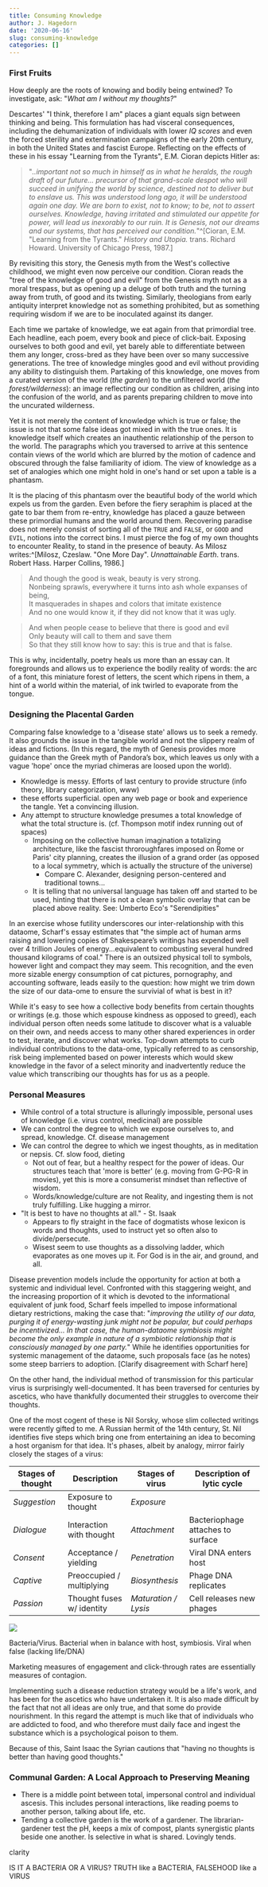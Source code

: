 ```yaml
---
title: Consuming Knowledge
author: J. Hagedorn
date: '2020-06-16'
slug: consuming-knowledge
categories: []
---
```


### First Fruits

How deeply are the roots of knowing and bodily being entwined?  To investigate, ask: "*What am I without my thoughts?*"  

Descartes' "I think, therefore I am" places a giant equals sign between thinking and being.  This formulation has had visceral consequences, including the dehumanization of individuals with lower *IQ scores* and even the forced sterility and extermination campaigns of the early 20th century, in both the United States and fascist Europe.  Reflecting on the effects of these in his essay "Learning from the Tyrants", E.M. Cioran depicts Hitler as: 

> "*..important not so much in himself as in what he heralds, the rough draft of our future... precursor of that grand-scale despot who will succeed in unifying the world by science, destined not to deliver but to enslave us.  This was understood long ago, it will be understood again one day.  We are born to exist, not to know; to be, not to assert ourselves.  Knowledge, having irritated and stimulated our appetite for power, will lead us inexorably to our ruin.  It is Genesis, not our dreams and our systems, that has perceived our condition.*"^[Cioran, E.M. "Learning from the Tyrants." *History and Utopia.* trans. Richard Howard. University of Chicago Press, 1987.]

By revisiting this story, the Genesis myth from the West's collective childhood, we might even now perceive our condition.  Cioran reads the "tree of the knowledge of good and evil" from the Genesis myth not as a moral trespass, but as opening up a deluge of both truth and the turning away from truth, of good and its twisting. Similarly, theologians from early antiquity interpret knowledge not as something prohibited, but as something requiring wisdom if we are to be inoculated against its danger.

Each time we partake of knowledge, we eat again from that primordial tree.  Each headline, each poem, every book and piece of click-bait.  Exposing ourselves to both good and evil, yet barely able to differentiate between them any longer, cross-bred as they have been over so many successive generations.  The tree of knowledge mingles good and evil without providing any ability to distinguish them.  Partaking of this knowledge, one moves from a curated version of the world (*the garden*) to the unfiltered world (*the forest/wilderness*): an image reflecting our condition as children, arising into the confusion of the world, and as parents preparing children to move into the uncurated wilderness.

Yet it is not merely the content of knowledge which is true or false; the issue is not that some false ideas got mixed in with the true ones.  It is knowledge itself which creates an inauthentic relationship of the person to the world.  The paragraphs which you traversed to arrive at this sentence contain views of the world which are blurred by the motion of cadence and obscured through the false familiarity of idiom. The view of knowledge as a set of analogies which one might hold in one's hand or set upon a table is a phantasm.

It is the placing of this phantasm over the beautiful body of the world which expels us from the garden.  Even before the fiery seraphim is placed at the gate to bar them from re-entry, knowledge has placed a gauze between these primordial humans and the world around them.  Recovering paradise does not merely consist of sorting all of the `TRUE` and `FALSE`, or `GOOD` and `EVIL`, notions into the correct bins.  I must pierce the fog of my own thoughts to encounter Reality, to stand in the presence of beauty.  As Milosz writes:^[Milosz, Czeslaw.  "One More Day". *Unnattainable Earth*. trans. Robert Hass.  Harper Collins, 1986.]

> And though the good is weak, beauty is very strong.  
Nonbeing sprawls, everywhere it turns into ash whole expanses of being,  
It masquerades in shapes and colors that imitate existence  
And no one would know it, if they did not know that it was ugly.  
  
> And when people cease to believe that there is good and evil  
Only beauty will call to them and save them  
So that they still know how to say: this is true and that is false.  

This is why, incidentally, poetry heals us more than an essay can.  It foregrounds and allows us to experience the bodily reality of words: the arc of a font, this miniature forest of letters, the scent which ripens in them, a hint of a world within the material, of ink twirled to evaporate from the tongue.

### Designing the Placental Garden

Comparing false knowledge to a 'disease state' allows us to seek a remedy. It also grounds the issue in the tangible world and not the slippery realm of ideas and fictions. (In this regard, the myth of Genesis provides more guidance than the Greek myth of Pandora’s box, which leaves us only with a vague 'hope' once the myriad chimeras are loosed upon the world).

  - Knowledge is messy.  Efforts of last century to provide structure (info theory, library categorization, www) 
  - these efforts superficial. open any web page or book and experience the tangle.  Yet a convincing illusion.
  - Any attempt to structure knowledge presumes a total knowledge of what the total structure is. (cf. Thompson motif index running out of spaces) 
    - Imposing on the collective human imagination a totalizing architecture, like the fascist throroughfares imposed on Rome or Paris' city planning, creates the illusion of a grand order (as opposed to a local symmetry, which is actually the structure of the universe)
      - Compare C. Alexander, designing person-centered and traditional towns...
    - It is telling that no universal language has taken off and started to be used, hinting that there is not a clean symbolic overlay that can be placed above reality.  See: Umberto Eco's "Serendipities"

In an exercise whose futility underscores our inter-relationship with this dataome, Scharf's essay estimates that "the simple act of human arms raising and lowering copies of Shakespeare’s writings has expended well over 4 trillion Joules of energy...equivalent to combusting several hundred thousand kilograms of coal."  There is an outsized physical toll to symbols, however light and compact they may seem.  This recognition, and the even more sizable energy consumption of cat pictures, pornography, and accounting software, leads easily to the question: how might we trim down the size of our data-ome to ensure the survivial of what is best in it?

While it's easy to see how a collective body benefits from certain thoughts or writings (e.g. those which espouse kindness as opposed to greed), each individual person often needs some latitude to discover what is a valuable on their own, and needs access to many other shared experiences in order to test, iterate, and discover what works.  Top-down attempts to curb individual contributions to the data-ome, typically referred to as censorship, risk being implemented based on power interests which would skew knowledge in the favor of a select minority and inadvertently reduce the value which transcribing our thoughts has for us as a people. 

### Personal Measures
  - While control of a total structure is alluringly impossible, personal uses of knowledge (i.e. virus control, medicinal) are possible
  - We can control the degree to which we expose ourselves to, and spread, knowledge. Cf. disease management
  - We can control the degree to which we ingest thoughts, as in meditation or nepsis. Cf. slow food, dieting
    - Not out of fear, but a healthy respect for the power of ideas.  Our structures teach that 'more is better' (e.g. moving from G-PG-R in movies), yet this is more a consumerist mindset than reflective of wisdom.
    - Words/knowledge/culture are not Reality, and ingesting them is not truly fulfilling.  Like hugging a mirror.
  - "It is best to have no thoughts at all." - St. Isaak
    - Appears to fly straight in the face of dogmatists whose lexicon is words and thoughts, used to instruct yet so often also to divide/persecute.
    - Wisest seem to use thoughts as a dissolving ladder, which evaporates as one moves up it.  For God is in the air, and ground, and all.

Disease prevention models include the opportunity for action at both a systemic and individual level.  Confronted with this staggering weight, and the increasing proportion of it which is devoted to the informational equivalent of junk food, Scharf feels impelled to impose informational dietary restrictions, making the case that: "*improving the utility of our data, purging it of energy-wasting junk might not be popular, but could perhaps be incentivized... In that case, the human-dataome symbiosis might become the only example in nature of a symbiotic relationship that is consciously managed by one party.*"  While he identifies opportunities for systemic management of the dataome, such proposals face (as he notes) some steep barriers to adoption. [Clarify disagreement with Scharf here]

On the other hand, the individual method of transmission for this particular virus is surprisingly well-documented.  It has been traversed for centuries by ascetics, who have thankfully documented their struggles to overcome their thoughts.

One of the most cogent of these is Nil Sorsky, whose slim collected writings were recently gifted to me.  A Russian hermit of the 14th century, St. Nil identifies five steps which bring one from entertaining an idea to becoming a host organism for that idea. It's phases, albeit by analogy, mirror fairly closely the stages of a virus: 

**Stages of thought** | Description               | **Stages of virus**  | Description of lytic cycle
--------------------- | ------------------------- | -------------------- | --------------------------
*Suggestion*          | Exposure to thought       | *Exposure*           |   
*Dialogue*            | Interaction with thought  | *Attachment*         | Bacteriophage attaches to surface  
*Consent*             | Acceptance / yielding     | *Penetration*        | Viral DNA enters host  
*Captive*             | Preoccupied / multiplying | *Biosynthesis*       | Phage DNA replicates  
*Passion*             | Thought fuses w/ identity | *Maturation / Lysis* | Cell releases new phages  


![](https://s3-us-west-2.amazonaws.com/courses-images/wp-content/uploads/sites/1094/2016/11/03154519/OSC_Microbio_06_02_lyticcycle.jpg)

Bacteria/Virus.  Bacterial when in balance with host, symbiosis.  Viral when false (lacking life/DNA)

Marketing measures of engagement and click-through rates are essentially measures of contagion.

Implementing such a disease reduction strategy would be a life's work, and has been for the ascetics who have undertaken it. It is also made difficult by the fact that not all ideas are only true, and that some do provide nourishment. In this regard the attempt is much like that of individuals who are addicted to food, and who therefore must daily face and ingest the substance which is a psychological poison to them.

Because of this, Saint Isaac the Syrian cautions that "having no thoughts is better than having good thoughts."


### Communal Garden: A Local Approach to Preserving Meaning

  - There is a middle point between total, impersonal control and individual ascesis.  This includes personal interactions, like reading poems to another person, talking about life, etc.
  - Tending a collective garden is the work of a gardener.  The librarian-gardener test the pH, keeps a mix of compost, plants synergistic plants beside one another.  Is selective in what is shared.  Lovingly tends.

clarity 


IS IT A BACTERIA OR A VIRUS?  TRUTH like a BACTERIA, FALSEHOOD like a VIRUS
